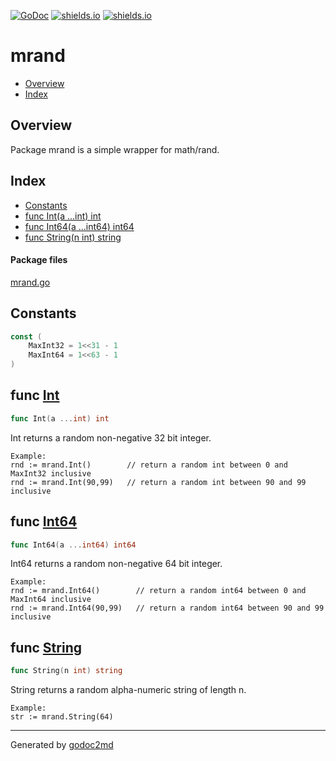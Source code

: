 [![GoDoc](https://godoc.org/github.com/mkmueller/mrand?status.svg)](https://godoc.org/github.com/mkmueller/mrand)
[![shields.io](https://img.shields.io/badge/tested-okee--dokee-4CC61E.svg)](http://shields.io/)
[![shields.io](https://img.shields.io/badge/dirt-simple-F37F40.svg)](http://shields.io/)




# mrand


* [Overview](#pkg-overview)
* [Index](#pkg-index)

## <a name="pkg-overview">Overview</a>
Package mrand is a simple wrapper for math/rand.




## <a name="pkg-index">Index</a>
* [Constants](#pkg-constants)
* [func Int(a ...int) int](#Int)
* [func Int64(a ...int64) int64](#Int64)
* [func String(n int) string](#String)


#### <a name="pkg-files">Package files</a>
[mrand.go](/src/mrand/mrand.go)


## <a name="pkg-constants">Constants</a>
``` go
const (
    MaxInt32 = 1<<31 - 1
    MaxInt64 = 1<<63 - 1
)
```



## <a name="Int">func</a> [Int](/src/target/mrand.go?s=742:766#L30)
``` go
func Int(a ...int) int
```
Int returns a random non-negative 32 bit integer.


	Example:
	rnd := mrand.Int()        // return a random int between 0 and MaxInt32 inclusive
	rnd := mrand.Int(90,99)   // return a random int between 90 and 99 inclusive



## <a name="Int64">func</a> [Int64](/src/target/mrand.go?s=1276:1306#L50)
``` go
func Int64(a ...int64) int64
```
Int64 returns a random non-negative 64 bit integer.


	Example:
	rnd := mrand.Int64()        // return a random int64 between 0 and MaxInt64 inclusive
	rnd := mrand.Int64(90,99)   // return a random int64 between 90 and 99 inclusive



## <a name="String">func</a> [String](/src/target/mrand.go?s=1675:1701#L69)
``` go
func String(n int) string
```
String returns a random alpha-numeric string of length n.


	Example:
	str := mrand.String(64)








- - -
Generated by [godoc2md](http://godoc.org/github.com/davecheney/godoc2md)
